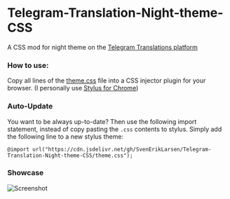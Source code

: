 # Telegram-Translation-Night-theme-CSS
A CSS mod for night theme on the [Telegram Translations platform](https://translations.telegram.org/)

### How to use:
Copy all lines of the [theme.css](https://github.com/SvenErikLarsen/Telegram-Translation-Night-theme-CSS/blob/master/theme.css) file into a CSS injector plugin for your browser. 
(I personally use [Stylus for Chrome](https://chrome.google.com/webstore/detail/stylus/clngdbkpkpeebahjckkjfobafhncgmne))

### Auto-Update
You want to be always up-to-date? Then use the following import statement, instead of copy pasting the `.css` contents to stylus. Simply add the following line to a new stylus theme:

`@import url("https://cdn.jsdelivr.net/gh/SvenErikLarsen/Telegram-Translation-Night-theme-CSS/theme.css");`

### Showcase

![Screenshot](https://i.imgur.com/0gGqIfP.png)
